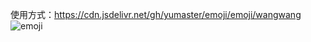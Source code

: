 使用方式：https://cdn.jsdelivr.net/gh/yumaster/emoji/emoji/wangwang
![emoji](https://cdn.jsdelivr.net/gh/yumaster/emoji/emoji/wangwang/0.gif "微笑")
